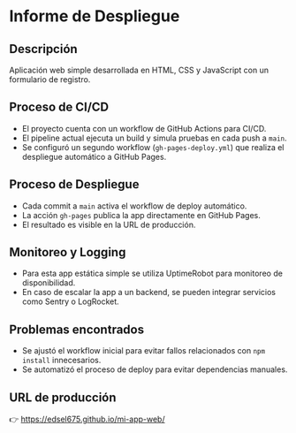 # Informe de Despliegue

## Descripción

Aplicación web simple desarrollada en HTML, CSS y JavaScript con un formulario de registro.

## Proceso de CI/CD

- El proyecto cuenta con un workflow de GitHub Actions para CI/CD.
- El pipeline actual ejecuta un build y simula pruebas en cada push a `main`.
- Se configuró un segundo workflow (`gh-pages-deploy.yml`) que realiza el despliegue automático a GitHub Pages.

## Proceso de Despliegue

- Cada commit a `main` activa el workflow de deploy automático.
- La acción `gh-pages` publica la app directamente en GitHub Pages.
- El resultado es visible en la URL de producción.

## Monitoreo y Logging

- Para esta app estática simple se utiliza UptimeRobot para monitoreo de disponibilidad.
- En caso de escalar la app a un backend, se pueden integrar servicios como Sentry o LogRocket.

## Problemas encontrados

- Se ajustó el workflow inicial para evitar fallos relacionados con `npm install` innecesarios.
- Se automatizó el proceso de deploy para evitar dependencias manuales.

## URL de producción

👉 https://edsel675.github.io/mi-app-web/
